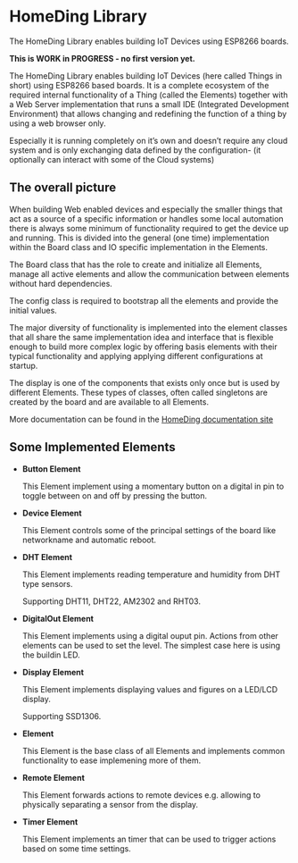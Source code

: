 # HomeDing Library

The HomeDing Library enables building IoT Devices using ESP8266 boards.

**This is WORK in PROGRESS - no first version yet.**

The HomeDing Library enables building IoT Devices (here called Things in short) using ESP8266 based boards. It is a complete ecosystem of the required internal functionality of a Thing (called the Elements) together with a Web Server implementation that runs a small IDE (Integrated Development Environment) that allows changing and redefining the function of a thing by using a web browser only.

Especially it is running completely on it’s own and doesn’t require any cloud system and is only exchanging data defined by the configuration- (it optionally can interact with some of the Cloud systems)

## The overall picture

When building Web enabled devices and especially the smaller things that act as a source of a specific information or handles some local automation there is always some minimum of functionality required to get the device up and running. This is divided into the general (one time) implementation within the Board class and IO specific implementation in the Elements.

The Board class that has the role to create and initialize all Elements, manage all active elements and allow the communication between elements without hard dependencies.

The config class is required to bootstrap all the elements and provide the initial values.

The major diversity of functionality is implemented into the element classes that all share the same implementation idea and interface that is flexible enough to build more complex logic by offering basis elements with their typical functionality and applying applying different configurations at startup.

The display is one of the components that exists only once but is used by different Elements. These types of classes, often called singletons are created by the board and are available to all Elements.

More documentation can be found in the [HomeDing documentation site](https://homeding.github.io)


## Some Implemented Elements

* **Button Element**

  This Element implement using a momentary button on a digital in pin to toggle between on and off by pressing the button.

* **Device Element**

  This Element controls some of the principal settings of the board like networkname and automatic reboot.

* **DHT Element**

  This Element implements reading temperature and humidity from DHT type sensors.

  Supporting DHT11, DHT22, AM2302 and RHT03.

* **DigitalOut Element**

  This Element implements using a digital ouput pin. Actions from other elements can be used to set the level. The simplest case here is using the buildin LED.

* **Display Element** 

  This Element implements displaying values and figures on a LED/LCD display.
  
  Supporting SSD1306.

* **Element**

  This Element is the base class of all Elements and implements common functionality to ease implemening more of them.

* **Remote Element**

  This Element forwards actions to remote devices e.g. allowing to physically separating a sensor from the display.

* **Timer Element**
 
  This Element implements an timer that can be used to trigger actions based on some time settings.
